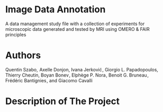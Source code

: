 # Image Data Annotation
A data management study file with a collection of experiments for microscopic data 
generated and tested by MRI using OMERO & FAIR principles

# Authors
Quentin Szabo,  Axelle Donjon, Ivana Jerković , Giorgio L. Papadopoulos, Thierry Cheutin, Boyan Bonev , Elphège P. Nora , 
                          Benoit G. Bruneau , Frédéric Bantignies , and Giacomo Cavalli

# Description of The Project
